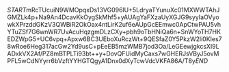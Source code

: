 $START$mRcTUcuiN9WMOpqxDs13VG096lU+5LdryaTYunuXc01MXWWTAhJGMZLk4p+Na9An4DcavKkOygSkMhf5+yAUAgYaFXzaUyXGJG9syyIaOVyowkXPrzddGKzV3QWBiR2OkOax4ntLirK2uf6eAUpGcEEmwc0ApCtwPAU5vhYTuZSf7G6wnWR7UvAcuHqzgmDLzCXy+pbh9oTbHNiQa6n+SnWYoTH7HKEDZWpG5+UC6vpq+Apxw6BC3UEboXuRczWt+9QESfaZ0Y5PkzW2li0KIes78wRoe6Heg317acGw2Yd9usC+pEeEB5mzWMB7jod3Oa/LeGEewjgkcsXI9LADxkVX2Af/PZ8mBTPLTi93bt++y+DovQFUidMyCaxs7wGHERJsVByJ5ovMPFL5wCdNYyrr6bVzftYYHGTQgyA1Dnx0dXyTcwVdcVKFA86A/T8y$END$